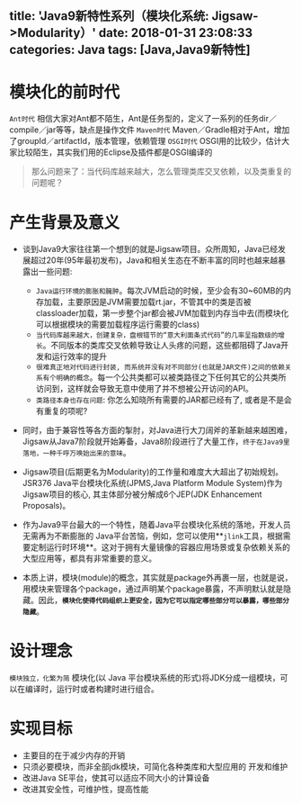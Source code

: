 title: 'Java9新特性系列（模块化系统: Jigsaw->Modularity）'
date: 2018-01-31 23:08:33
categories: Java
tags: [Java,Java9新特性]
---
# 模块化的前时代
`Ant时代`
相信大家对Ant都不陌生，Ant是任务型的，定义了一系列的任务dir／compile／jar等等，缺点是操作文件
`Maven时代`
Maven／Gradle相对于Ant，增加了groupId／artifactId，版本管理，依赖管理
`OSGI时代`
OSGI用的比较少，估计大家比较陌生，其实我们用的Eclipse及插件都是OSGI编译的

>那么问题来了：当代码库越来越大，怎么管理类库交叉依赖，以及类重复的问题呢？

<!--more-->
# 产生背景及意义
+ 谈到Java9大家往往第一个想到的就是Jigsaw项目。众所周知，Java已经发展超过20年(95年最初发布)，Java和相关生态在不断丰富的同时也越来越暴露出一些问题:
    + `Java运行环境的膨胀和臃肿`。每次JVM启动的时候，至少会有30~60MB的内存加载，主要原因是JVM需要加载rt.jar，不管其中的类是否被classloader加载，第一步整个jar都会被JVM加载到内存当中去(而模块化可以根据模块的需要加载程序运行需要的class)
    + `当代码库越来越大，创建复杂，盘根错节的“意大利面条式代码”的几率呈指数级的增长`。不同版本的类库交叉依赖导致让人头疼的问题，这些都阻碍了Java开发和运行效率的提升
    + `很难真正地对代码进行封装, 而系统并没有对不同部分(也就是JAR文件)之间的依赖关系有个明确的概念`。每一个公共类都可以被类路径之下任何其它的公共类所访问到，这样就会导致无意中使用了并不想被公开访问的API。
    + `类路径本身也存在问题`: 你怎么知晓所有需要的JAR都已经有了, 或者是不是会有重复的项呢?

+ 同时，由于兼容性等各方面的掣肘，对Java进行大刀阔斧的革新越来越困难，Jigsaw从Java7阶段就开始筹备，Java8阶段进行了大量工作，`终于在Java9里落地，一种千呼万唤始出来的意味`。

+ Jigsaw项目(后期更名为Modularity)的工作量和难度大大超出了初始规划。JSR376 Java平台模块化系统(JPMS,Java Platform Module System)作为Jigsaw项目的核心, 其主体部分被分解成6个JEP(JDK Enhancement Proposals)。

+ 作为Java9平台最大的一个特性，随着Java平台模块化系统的落地，开发人员无需再为不断膨胀的 Java平台苦恼，例如，您可以使用**`jlink`工具，根据需要定制运行时环境**。这对于拥有大量镜像的容器应用场景或复杂依赖关系的大型应用等，都具有非常重要的意义。

+ 本质上讲，模块(module)的概念，其实就是package外再裹一层，也就是说，用模块来管理各个package，通过声明某个package暴露，不声明默认就是隐藏。因此，**`模块化使得代码组织上更安全，因为它可以指定哪些部分可以暴露，哪些部分隐藏`**。

# 设计理念
`模块独立，化繁为简`
模块化(以 Java 平台模块系统的形式)将JDK分成一组模块，可以在编译时，运行时或者构建时进行组合。

# 实现目标
+ 主要目的在于减少内存的开销
+ 只须必要模块，而非全部jdk模块，可简化各种类库和大型应用的
开发和维护
+ 改进Java SE平台，使其可以适应不同大小的计算设备
+ 改进其安全性，可维护性，提高性能